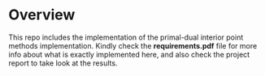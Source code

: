 # Overview

This repo includes the implementation of the primal-dual interior point methods implementation. Kindly check the **requirements.pdf** file for more info about what is exactly implemented here, and also check the project report to take look at the results.

